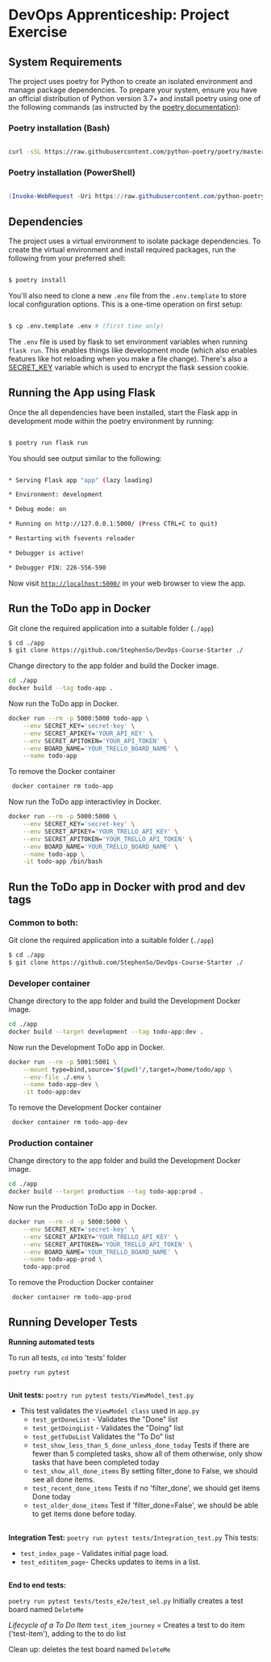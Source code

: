 # DevOps Apprenticeship: Project Exercise

## System Requirements

The project uses poetry for Python to create an isolated environment and manage package dependencies. To prepare your system, ensure you have an official distribution of Python version 3.7+ and install poetry using one of the following commands (as instructed by the [poetry documentation](https://python-poetry.org/docs/#system-requirements)):

### Poetry installation (Bash)
```bash

curl -sSL https://raw.githubusercontent.com/python-poetry/poetry/master/get-poetry.py | python

```
 ### Poetry installation (PowerShell)
 
```powershell

(Invoke-WebRequest -Uri https://raw.githubusercontent.com/python-poetry/poetry/master/get-poetry.py -UseBasicParsing).Content | python

```
## Dependencies
  

The project uses a virtual environment to isolate package dependencies. To create the virtual environment and install required packages, run the following from your preferred shell:
 
```bash

$ poetry install

```
You'll also need to clone a new `.env` file from the `.env.template` to store local configuration options. This is a one-time operation on first setup:

```bash

$ cp .env.template .env # (first time only)

``` 


The `.env` file is used by flask to set environment variables when running `flask run`. This enables things like development mode (which also enables features like hot reloading when you make a file change). There's also a [SECRET_KEY](https://flask.palletsprojects.com/en/1.1.x/config/#SECRET_KEY) variable which is used to encrypt the flask session cookie.
  

## Running the App using Flask

Once the all dependencies have been installed, start the Flask app in development mode within the poetry environment by running:

```bash

$ poetry run flask run

```
You should see output similar to the following:

```bash

* Serving Flask app "app" (lazy loading)

* Environment: development

* Debug mode: on

* Running on http://127.0.0.1:5000/ (Press CTRL+C to quit)

* Restarting with fsevents reloader

* Debugger is active!

* Debugger PIN: 226-556-590

```

Now visit [`http://localhost:5000/`](http://localhost:5000/) in your web browser to view the app.

## Run the ToDo app in Docker

Git clone the required application into a suitable folder (`./app`)
```bash
$ cd ./app
$ git clone https://github.com/StephenSo/DevOps-Course-Starter ./
```

Change directory to the app folder and build the Docker image.
```bash
cd ./app
docker build --tag todo-app .
```
Now run the ToDo app in Docker.
```bash
docker run --rm -p 5000:5000 todo-app \
    --env SECRET_KEY='secret-key' \
    --env SECRET_APIKEY='YOUR_API_KEY' \
    --env SECRET_APITOKEN='YOUR_API_TOKEN' \
    --env BOARD_NAME='YOUR_TRELLO_BOARD_NAME' \
    --name todo-app 

```

To remove the Docker container
```bash
 docker container rm todo-app
 ```

Now run the ToDo app interactivley in Docker.
```bash
docker run --rm -p 5000:5000 \
    --env SECRET_KEY='secret-key' \
    --env SECRET_APIKEY='YOUR_TRELLO_API_KEY' \
    --env SECRET_APITOKEN='YOUR_TRELLO_API_TOKEN' \
    --env BOARD_NAME='YOUR_TRELLO_BOARD_NAME' \
    --name todo-app \
    -it todo-app /bin/bash
```

## Run the ToDo app in Docker with prod and dev tags

### Common to both:
Git clone the required application into a suitable folder (`./app`)
```bash
$ cd ./app
$ git clone https://github.com/StephenSo/DevOps-Course-Starter ./
```

### Developer container

Change directory to the app folder and build the Development Docker image.
```bash
cd ./app
docker build --target development --tag todo-app:dev .
```

Now run the Development ToDo app in Docker.
```bash
docker run --rm -p 5001:5001 \
	--mount type=bind,source="$(pwd)"/,target=/home/todo/app \
	--env-file ./.env \
	--name todo-app-dev \
	-it todo-app:dev
```

To remove the Development Docker container
```bash
 docker container rm todo-app-dev
 ```

### Production container

Change directory to the app folder and build the Development Docker image.
```bash
cd ./app
docker build --target production --tag todo-app:prod .
```

Now run the Production ToDo app in Docker.
```bash
docker run --rm -d -p 5000:5000 \
	--env SECRET_KEY='secret-key' \
	--env SECRET_APIKEY='YOUR_TRELLO_API_KEY' \
	--env SECRET_APITOKEN='YOUR_TRELLO_API_TOKEN' \
	--env BOARD_NAME='YOUR_TRELLO_BOARD_NAME' \
	--name todo-app-prod \
	todo-app:prod
```

To remove the Production Docker container
```bash
 docker container rm todo-app-prod
 ```



## Running Developer Tests 

**Running automated tests**

To run all tests, `cd` into 'tests' folder

`poetry run pytest`
##
**Unit tests:** 
`poetry run pytest tests/ViewModel_test.py`

 - This test validates the `ViewModel class` used in `app.py`
	 - `test_getDoneList` - Validates the "Done" list
	 - `test_getDoingList` - Validates the "Doing" list
	 - `test_getToDoList` Validates the "To Do" list 
	 - `test_show_less_than_5_done_unless_done_today` Tests if there are fewer than 5 completed tasks, show all of them otherwise, only show tasks that have been completed today
	 - `test_show_all_done_items` By setting filter_done to False, we should see all done items.
	 - `test_recent_done_items` Tests if no 'filter_done', we should get items Done today
	 - `test_older_done_items` Test if 'filter_done=False', we should be able to get items done before today.

##

**Integration Test:**
 `poetry run pytest tests/Integration_test.py`
 This tests:
 - `test_index_page` - Validates initial page load. 
 - `test_edititem_page`- Checks updates to items in a list.

##
**End to end tests:**

`poetry run pytest tests/tests_e2e/test_sel.py`
Initially creates a test board named `DeleteMe`

*Lifecycle of a To Do Item*
`test_item_journey` = Creates a test to do item ('test-item'), adding to the to do list

Clean up: deletes the test board named `DeleteMe`
